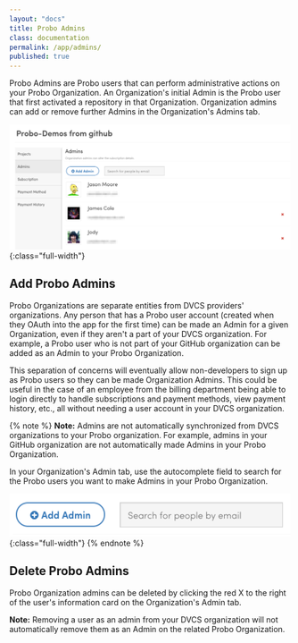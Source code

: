 ```yaml
---
layout: "docs"
title: Probo Admins
class: documentation
permalink: /app/admins/
published: true
---
```

Probo Admins are Probo users that can perform administrative actions on your Probo Organization. An Organization's initial Admin is the Probo user that first activated a repository in that Organization. Organization admins can add or remove further Admins in the Organization's Admins tab.

![Probo Admin Page screenshot](/images/probo-admin-page.png){:class="full-width"}

## Add Probo Admins

Probo Organizations are separate entities from DVCS providers' organizations. Any person that has a Probo user account (created when they OAuth into the app for the first time) can be made an Admin for a given Organization, even if they aren't a part of your DVCS organization. For example, a Probo user who is not part of your GitHub organization can be added as an Admin to your Probo Organization.

This separation of concerns will eventually allow non-developers to sign up as Probo users so they can be made Organization Admins. This could be useful in the case of an employee from the billing department being able to login directly to handle subscriptions and payment methods, view payment history, etc., all without needing a user account in your DVCS organization.

{% note %}
**Note:** Admins are not automatically synchronized from DVCS organizations to your Probo organization. For example, admins in your GitHub organization are not automatically made Admins in your Probo Organization.

In your Organization's Admin tab, use the autocomplete field to search for the Probo users you want to make Admins in your Probo Organization.

![Probo Add Admin User screenshot](/images/probo-add-admin.png){:class="full-width"}
{% endnote %}

## Delete Probo Admins

Probo Organization admins can be deleted by clicking the red X to the right of the user's information card on the Organization's Admin tab.

**Note:** Removing a user as an admin from your DVCS organization will not automatically remove them as an Admin on the related Probo Organization.
